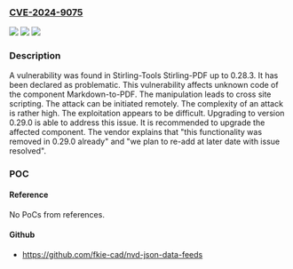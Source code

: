 ### [CVE-2024-9075](https://cve.mitre.org/cgi-bin/cvename.cgi?name=CVE-2024-9075)
![](https://img.shields.io/static/v1?label=Product&message=Stirling-PDF&color=blue)
![](https://img.shields.io/static/v1?label=Version&message=%3D%200.28.0%20&color=brighgreen)
![](https://img.shields.io/static/v1?label=Vulnerability&message=Cross%20Site%20Scripting&color=brighgreen)

### Description

A vulnerability was found in Stirling-Tools Stirling-PDF up to 0.28.3. It has been declared as problematic. This vulnerability affects unknown code of the component Markdown-to-PDF. The manipulation leads to cross site scripting. The attack can be initiated remotely. The complexity of an attack is rather high. The exploitation appears to be difficult. Upgrading to version 0.29.0 is able to address this issue. It is recommended to upgrade the affected component. The vendor explains that "this functionality was removed in 0.29.0 already" and "we plan to re-add at later date with issue resolved".

### POC

#### Reference
No PoCs from references.

#### Github
- https://github.com/fkie-cad/nvd-json-data-feeds

